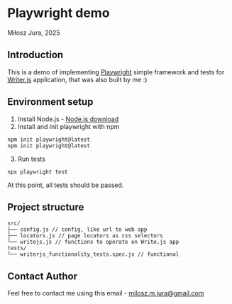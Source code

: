 # Playwright demo
Miłosz Jura, 2025
## Introduction
This is a demo of implementing [Playwright](https://playwright.dev/) simple framework and tests for [Writer.js](https://github.com/alirezakefayati/writer.js/) application, that was also built by me :)


## Environment setup
1. Install Node.js - [Node.js download](https://nodejs.org/en/download)
2. Install and init playwright with npm
```
npm init playwright@latest
npm init playwright@latest
```
3. Run tests
```
npx playwright test
```
At this point, all tests should be passed.


## Project structure
```
src/
├── config.js // config, like url to web app
├── locators.js // page locators as css selectors
└── writejs.js // functions to operate on Write.js app
tests/
└── writerjs_functionality_tests.spec.js // functional 
```
## Contact Author
Feel free to contact me using this email - milosz.m.jura@gmail.com
